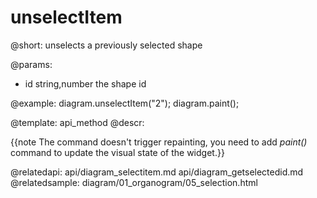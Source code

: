 unselectItem
=============

@short:
	unselects a previously selected shape

@params:
- id		string,number		the shape id


@example:
diagram.unselectItem("2");
diagram.paint();


@template:	api_method
@descr:

{{note The command doesn't trigger repainting, you need to add *paint()* command to update the visual state of the widget.}}

@relatedapi:
	api/diagram_selectitem.md
	api/diagram_getselectedid.md
@relatedsample:
	diagram/01_organogram/05_selection.html
